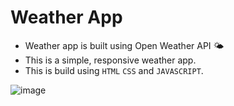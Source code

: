 # Weather App
- Weather app is built using Open Weather API 🌤
- This is a simple, responsive weather app.
- This is build using ```HTML``` ```CSS``` and ```JAVASCRIPT```.


![image](https://user-images.githubusercontent.com/90456532/229578589-b48edb6b-e7d4-4d3f-9e21-b0474d075f91.png)
